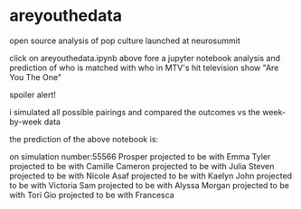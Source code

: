 # areyouthedata
open source analysis of pop culture
launched at neurosummit

click on areyouthedata.ipynb above fore a jupyter notebook analysis and prediction of who is matched with who in MTV's hit television show "Are You The One"

spoiler alert!

i simulated all possible pairings and compared the outcomes vs the week-by-week data

the prediction of the above notebook is:

on simulation number:55566
Prosper projected to be with Emma
Tyler projected to be with Camille
Cameron projected to be with Julia
Steven projected to be with Nicole
Asaf projected to be with Kaelyn
John projected to be with Victoria
Sam projected to be with Alyssa
Morgan projected to be with Tori
Gio projected to be with Francesca
